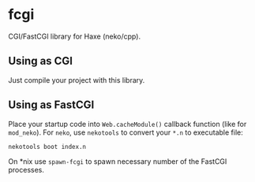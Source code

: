 # fcgi #
CGI/FastCGI library for Haxe (neko/cpp).

## Using as CGI ##
Just compile your project with this library.

## Using as FastCGI ##
Place your startup code into `Web.cacheModule()` callback function (like for `mod_neko`).
For `neko`, use `nekotools` to convert your `*.n` to executable file:
```shell
nekotools boot index.n
```
On *nix use `spawn-fcgi` to spawn necessary number of the FastCGI processes.